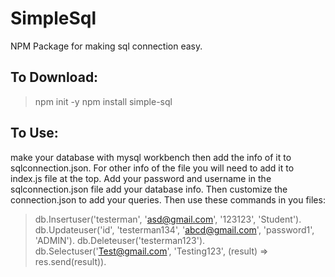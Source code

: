 # SimpleSql
NPM Package for making sql connection easy.
## To Download: 
> npm init -y
> npm install simple-sql
## To Use:
make your database with mysql workbench then add the info of it to sqlconnection.json. For other info of the file you will need to add it to index.js file at the top.
Add your password and username in the sqlconnection.json file add your database info. Then customize the connection.json to add your queries.
Then use these commands in you files:
>    db.Insertuser('testerman', 'asd@gmail.com', '123123', 'Student').
>    db.Updateuser('id', 'testerman134', 'abcd@gmail.com', 'password1', 'ADMIN').
>    db.Deleteuser('testerman123').
>    db.Selectuser('Test@gmail.com', 'Testing123', (result) => res.send(result)).
